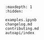 ```{include} ../README.md
```

```{toctree}
:maxdepth: 1
:hidden:

examples.ipynb
changelog.md
contributing.md
autoapi/index
```